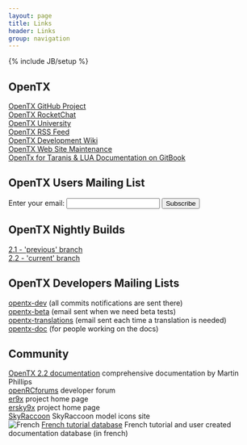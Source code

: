 ```yaml
---
layout: page
title: Links 
header: Links
group: navigation
---
```

{% include JB/setup %}

## OpenTX
[OpenTX GitHub Project](https://github.com/opentx/opentx)  
[OpenTX RocketChat](https://chat.open-tx.org)  
[OpenTX University](http://open-txu.org)  
[OpenTX RSS Feed](rss.xml)  
[OpenTX Development Wiki](https://github.com/opentx/opentx/wiki)  
[OpenTX Web Site Maintenance](https://github.com/opentx/opentx.github.io)  
[OpenTx for Taranis & LUA Documentation on GitBook](https://opentx.gitbooks.io/)

## OpenTX Users Mailing List

<div>
<form action="http://groups.google.com/group/opentx-users/boxsubscribe" id="formconf" onsubmit="msgbox()">
  Enter your email: <input type="text" name="email" id="emailconf">
  <input type="submit" value="Subscribe">
</form>
</div>

## OpenTX Nightly Builds
[2.1 - 'previous' branch](http://downloads-21.open-tx.org/nightly/companion)  
[2.2 - 'current' branch](https://downloads.open-tx.org/2.2/nightlies/companion/)  

## OpenTX Developers Mailing Lists
[opentx-dev](https://groups.google.com/forum/#!forum/opentx-dev) (all commits notifications are sent there)  
[opentx-beta](https://groups.google.com/forum/#!forum/opentx-beta) (email sent when we need beta tests)  
[opentx-translations](https://groups.google.com/forum/#!forum/opentx-translations) (email sent each time a translation is needed)  
[opentx-doc](https://groups.google.com/forum/#!forum/opentx-doc) (for people working on the docs)

## Community
[OpenTX 2.2 documentation](http://openrcforums.com/forum/viewtopic.php?f=45&t=10905) comprehensive documentation by Martin Phillips  
[openRCforums](http://openrcforums.com) developer forum  
[er9x](http://code.google.com/p/er9x) project home page  
[ersky9x](http://code.google.com/p/ersky9x) project home page  
[SkyRaccoon](http://www.skyraccoon.com/) SkyRaccoon model icons site  
![French](assets/images/flags/fr.png) [French tutorial database](http://opentx-doc.fr/) French tutorial and user created documentation database (in french)

